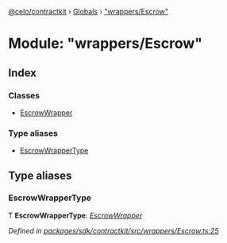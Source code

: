 [@celo/contractkit](../README.md) › [Globals](../globals.md) › ["wrappers/Escrow"](_wrappers_escrow_.md)

# Module: "wrappers/Escrow"

## Index

### Classes

* [EscrowWrapper](../classes/_wrappers_escrow_.escrowwrapper.md)

### Type aliases

* [EscrowWrapperType](_wrappers_escrow_.md#escrowwrappertype)

## Type aliases

###  EscrowWrapperType

Ƭ **EscrowWrapperType**: *[EscrowWrapper](../classes/_wrappers_escrow_.escrowwrapper.md)*

*Defined in [packages/sdk/contractkit/src/wrappers/Escrow.ts:25](https://github.com/celo-org/celo-monorepo/blob/master/packages/sdk/contractkit/src/wrappers/Escrow.ts#L25)*
